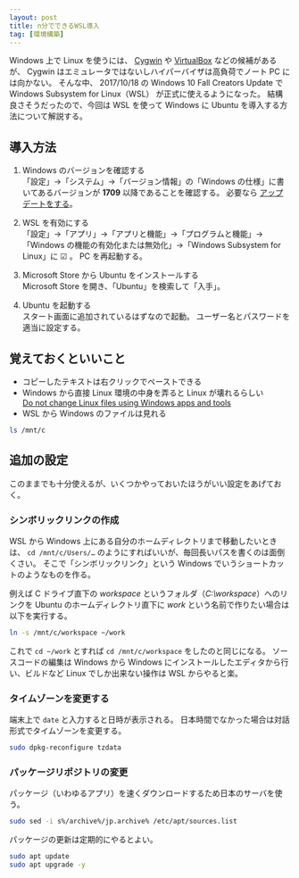 ```yaml
---
layout: post
title: n分でできるWSL導入
tag: [環境構築]
---
```


Windows 上で Linux を使うには、 [Cygwin](https://www.cygwin.com/) や [VirtualBox](https://www.virtualbox.org/) などの候補があるが、 Cygwin はエミュレータではないしハイパーバイザは高負荷でノート PC には向かない。
そんな中、 2017/10/18 の Windows 10 Fall Creators Update で Windows Subsystem for Linux（WSL） が正式に使えるようになった。
結構良さそうだったので、今回は WSL を使って Windows に Ubuntu を導入する方法について解説する。

## 導入方法

1. Windows のバージョンを確認する  
   「設定」→「システム」→「バージョン情報」の「Windows の仕様」に書いてあるバージョンが **1709** 以降であることを確認する。
   必要なら [アップデートをする](https://www.microsoft.com/ja-jp/safety/protect/musteps_win10.aspx)。

2. WSL を有効にする  
   「設定」→「アプリ」→「アプリと機能」→「プログラムと機能」→「Windows の機能の有効化または無効化」→「Windows Subsystem for Linux」に ☑ 。
   PC を再起動する。

3. Microsoft Store から Ubuntu をインストールする  
   Microsoft Store を開き、「Ubuntu」を検索して「入手」。

4. Ubuntu を起動する  
   スタート画面に追加されているはずなので起動。
   ユーザー名とパスワードを適当に設定する。

## 覚えておくといいこと

- コピーしたテキストは右クリックでペーストできる
- Windows から直接 Linux 環境の中身を弄ると Linux が壊れるらしい  
  [Do not change Linux files using Windows apps and tools](https://blogs.msdn.microsoft.com/commandline/2016/11/17/do-not-change-linux-files-using-windows-apps-and-tools)
- WSL から Windows のファイルは見れる

```sh
ls /mnt/c
```

## 追加の設定

このままでも十分使えるが、いくつかやっておいたほうがいい設定をあげておく。

### シンボリックリンクの作成

WSL から Windows 上にある自分のホームディレクトリまで移動したいときは、 `cd /mnt/c/Users/…` のようにすればいいが、毎回長いパスを書くのは面倒くさい。
そこで「シンボリックリンク」という Windows でいうショートカットのようなものを作る。

例えば C ドライブ直下の _workspace_ というフォルダ（_C:\workspace_）へのリンクを Ubuntu のホームディレクトリ直下に _work_ という名前で作りたい場合は以下を実行する。

```sh
ln -s /mnt/c/workspace ~/work
```

これで `cd ~/work` とすれば `cd /mnt/c/workspace` をしたのと同じになる。
ソースコードの編集は Windows から Windows にインストールしたエディタから行い、ビルドなど Linux でしか出来ない操作は WSL からやると楽。

### タイムゾーンを変更する

端末上で `date` と入力すると日時が表示される。
日本時間でなかった場合は対話形式でタイムゾーンを変更する。

```sh
sudo dpkg-reconfigure tzdata
```

### パッケージリポジトリの変更

パッケージ（いわゆるアプリ）を速くダウンロードするため日本のサーバを使う。

```sh
sudo sed -i s%/archive%/jp.archive% /etc/apt/sources.list
```

パッケージの更新は定期的にやるとよい。

```sh
sudo apt update
sudo apt upgrade -y
```
